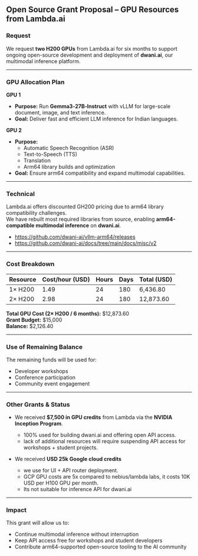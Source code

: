## Open Source Grant Proposal – GPU Resources from Lambda.ai

### Request
We request **two H200 GPUs** from Lambda.ai for six months to support ongoing open-source development and deployment of **dwani.ai**, our multimodal inference platform.

---

### GPU Allocation Plan

**GPU 1**  
- **Purpose:** Run **Gemma3‑27B‑Instruct** with vLLM for large-scale document, image, and text inference.  
- **Goal:** Deliver fast and efficient LLM inference for Indian languages.

**GPU 2**  
- **Purpose:**  
  - Automatic Speech Recognition (ASR)  
  - Text-to-Speech (TTS)  
  - Translation  
  - Arm64 library builds and optimization  
- **Goal:** Ensure arm64 compatibility and expand multimodal capabilities.

---

### Technical
Lambda.ai offers discounted GH200 pricing due to arm64 library compatibility challenges.  
We have rebuilt most required libraries from source, enabling **arm64-compatible multimodal inference** on **dwani.ai**.
 - https://github.com/dwani-ai/vllm-arm64/releases
 - https://github.com/dwani-ai/docs/tree/main/docs/misc/v2

---

### Cost Breakdown

| Resource | Cost/hour (USD) | Hours | Days | Total (USD) |
|----------|----------------|-------|------|-------------|
| 1× H200  | 1.49            | 24    | 180  | 6,436.80    |
| 2× H200  | 2.98            | 24    | 180    | 12,873.60   |

**Total GPU Cost (2× H200 / 6 months):** $12,873.60  
**Grant Budget:** $15,000  
**Balance:** $2,126.40

---

### Use of Remaining Balance
The remaining funds will be used for:  
- Developer workshops  
- Conference participation  
- Community event engagement  

---

### Other Grants & Status
- We received **$7,500 in GPU credits** from Lambda via the **NVIDIA Inception Program**.  
  - 100% used for building dwani.ai and offering open API access.  
  - lack of additional resources will require suspending API access for workshops + student projects.

- We received **USD 25k Google cloud credits**
  - we use for UI + API router deployment. 
  - GCP GPU costs are 5x compared to nebius/lambda labs,  it costs 10K USD per H100 GPU per month. 
  - Its not suitable for inference API for dwani.ai

---

### Impact
This grant will allow us to:  
- Continue multimodal inference without interruption  
- Keep API access free for workshops and student developers
- Contribute arm64-supported open-source tooling to the AI community
